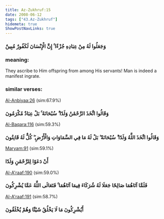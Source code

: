 ```yaml
---
title: Az-Zukhruf:15
date: 2008-06-12
tags: ["43.Az-Zukhruf"]
hidemeta: true 
ShowPostNavLinks: true 
---
```

### وَجَعَلُوا لَهُ مِنْ عِبَادِهِ جُزْءًا ۚ إِنَّ الْإِنْسَانَ لَكَفُورٌ مُبِينٌ
### meaning: 
They ascribe to Him offspring from among His servants! Man is indeed a manifest ingrate.
### similar verses: 

[Al-Anbiyaa:26](/21/26) (sim:67.9%)

### وَقَالُوا اتَّخَذَ الرَّحْمَٰنُ وَلَدًا ۗ سُبْحَانَهُ ۚ بَلْ عِبَادٌ مُكْرَمُونَ

[Al-Baqara:116](/2/116) (sim:59.3%)

### وَقَالُوا اتَّخَذَ اللَّهُ وَلَدًا ۗ سُبْحَانَهُ ۖ بَلْ لَهُ مَا فِي السَّمَاوَاتِ وَالْأَرْضِ ۖ كُلٌّ لَهُ قَانِتُونَ

[Maryam:91](/19/91) (sim:59.1%)

### أَنْ دَعَوْا لِلرَّحْمَٰنِ وَلَدًا

[Al-A'raaf:190](/7/190) (sim:59.0%)

### فَلَمَّا آتَاهُمَا صَالِحًا جَعَلَا لَهُ شُرَكَاءَ فِيمَا آتَاهُمَا ۚ فَتَعَالَى اللَّهُ عَمَّا يُشْرِكُونَ

[Al-A'raaf:191](/7/191) (sim:58.7%)

### أَيُشْرِكُونَ مَا لَا يَخْلُقُ شَيْئًا وَهُمْ يُخْلَقُونَ
